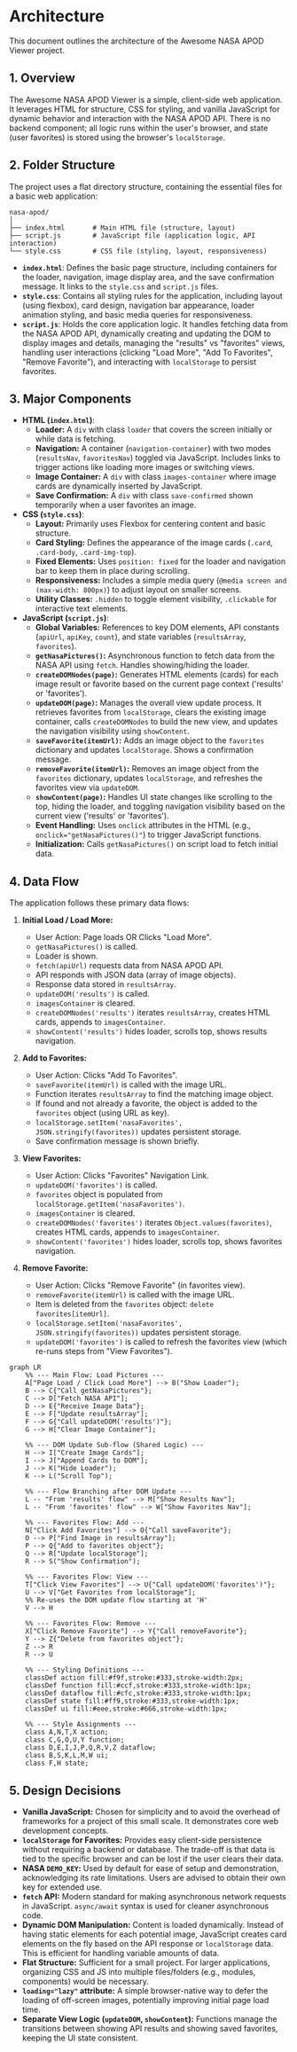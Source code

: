 # Architecture

This document outlines the architecture of the Awesome NASA APOD Viewer project.

## 1. Overview

The Awesome NASA APOD Viewer is a simple, client-side web application. It leverages HTML for structure, CSS for styling, and vanilla JavaScript for dynamic behavior and interaction with the NASA APOD API. There is no backend component; all logic runs within the user's browser, and state (user favorites) is stored using the browser's `localStorage`.

## 2. Folder Structure

The project uses a flat directory structure, containing the essential files for a basic web application:

```
nasa-apod/
│
├── index.html       # Main HTML file (structure, layout)
├── script.js        # JavaScript file (application logic, API interaction)
└── style.css        # CSS file (styling, layout, responsiveness)
```

- **`index.html`**: Defines the basic page structure, including containers for the loader, navigation, image display area, and the save confirmation message. It links to the `style.css` and `script.js` files.
- **`style.css`**: Contains all styling rules for the application, including layout (using flexbox), card design, navigation bar appearance, loader animation styling, and basic media queries for responsiveness.
- **`script.js`**: Holds the core application logic. It handles fetching data from the NASA APOD API, dynamically creating and updating the DOM to display images and details, managing the "results" vs "favorites" views, handling user interactions (clicking "Load More", "Add To Favorites", "Remove Favorite"), and interacting with `localStorage` to persist favorites.

## 3. Major Components

- **HTML (`index.html`)**:
  - **Loader:** A `div` with class `loader` that covers the screen initially or while data is fetching.
  - **Navigation:** A container (`navigation-container`) with two modes (`resultsNav`, `favoritesNav`) toggled via JavaScript. Includes links to trigger actions like loading more images or switching views.
  - **Image Container:** A `div` with class `images-container` where image cards are dynamically inserted by JavaScript.
  - **Save Confirmation:** A `div` with class `save-confirmed` shown temporarily when a user favorites an image.
- **CSS (`style.css`)**:
  - **Layout:** Primarily uses Flexbox for centering content and basic structure.
  - **Card Styling:** Defines the appearance of the image cards (`.card`, `.card-body`, `.card-img-top`).
  - **Fixed Elements:** Uses `position: fixed` for the loader and navigation bar to keep them in place during scrolling.
  - **Responsiveness:** Includes a simple media query (`@media screen and (max-width: 800px)`) to adjust layout on smaller screens.
  - **Utility Classes:** `.hidden` to toggle element visibility, `.clickable` for interactive text elements.
- **JavaScript (`script.js`)**:
  - **Global Variables:** References to key DOM elements, API constants (`apiUrl`, `apiKey`, `count`), and state variables (`resultsArray`, `favorites`).
  - **`getNasaPictures()`:** Asynchronous function to fetch data from the NASA API using `fetch`. Handles showing/hiding the loader.
  - **`createDOMNodes(page)`:** Generates HTML elements (cards) for each image result or favorite based on the current page context ('results' or 'favorites').
  - **`updateDOM(page)`:** Manages the overall view update process. It retrieves favorites from `localStorage`, clears the existing image container, calls `createDOMNodes` to build the new view, and updates the navigation visibility using `showContent`.
  - **`saveFavorite(itemUrl)`:** Adds an image object to the `favorites` dictionary and updates `localStorage`. Shows a confirmation message.
  - **`removeFavorite(itemUrl)`:** Removes an image object from the `favorites` dictionary, updates `localStorage`, and refreshes the favorites view via `updateDOM`.
  - **`showContent(page)`:** Handles UI state changes like scrolling to the top, hiding the loader, and toggling navigation visibility based on the current view ('results' or 'favorites').
  - **Event Handling:** Uses `onclick` attributes in the HTML (e.g., `onclick="getNasaPictures()"`) to trigger JavaScript functions.
  - **Initialization:** Calls `getNasaPictures()` on script load to fetch initial data.

## 4. Data Flow

The application follows these primary data flows:

1.  **Initial Load / Load More:**

    - User Action: Page loads OR Clicks "Load More".
    - `getNasaPictures()` is called.
    - Loader is shown.
    - `fetch(apiUrl)` requests data from NASA APOD API.
    - API responds with JSON data (array of image objects).
    - Response data stored in `resultsArray`.
    - `updateDOM('results')` is called.
    - `imagesContainer` is cleared.
    - `createDOMNodes('results')` iterates `resultsArray`, creates HTML cards, appends to `imagesContainer`.
    - `showContent('results')` hides loader, scrolls top, shows results navigation.

2.  **Add to Favorites:**

    - User Action: Clicks "Add To Favorites".
    - `saveFavorite(itemUrl)` is called with the image URL.
    - Function iterates `resultsArray` to find the matching image object.
    - If found and not already a favorite, the object is added to the `favorites` object (using URL as key).
    - `localStorage.setItem('nasaFavorites', JSON.stringify(favorites))` updates persistent storage.
    - Save confirmation message is shown briefly.

3.  **View Favorites:**

    - User Action: Clicks "Favorites" Navigation Link.
    - `updateDOM('favorites')` is called.
    - `favorites` object is populated from `localStorage.getItem('nasaFavorites')`.
    - `imagesContainer` is cleared.
    - `createDOMNodes('favorites')` iterates `Object.values(favorites)`, creates HTML cards, appends to `imagesContainer`.
    - `showContent('favorites')` hides loader, scrolls top, shows favorites navigation.

4.  **Remove Favorite:**
    - User Action: Clicks "Remove Favorite" (in favorites view).
    - `removeFavorite(itemUrl)` is called with the image URL.
    - Item is deleted from the `favorites` object: `delete favorites[itemUrl]`.
    - `localStorage.setItem('nasaFavorites', JSON.stringify(favorites))` updates persistent storage.
    - `updateDOM('favorites')` is called to refresh the favorites view (which re-runs steps from "View Favorites").

```mermaid
graph LR
    %% --- Main Flow: Load Pictures ---
    A["Page Load / Click Load More"] --> B("Show Loader");
    B --> C{"Call getNasaPictures"};
    C --> D["Fetch NASA API"];
    D --> E{"Receive Image Data"};
    E --> F["Update resultsArray"];
    F --> G{"Call updateDOM('results')"};
    G --> H["Clear Image Container"];

    %% --- DOM Update Sub-flow (Shared Logic) ---
    H --> I["Create Image Cards"];
    I --> J["Append Cards to DOM"];
    J --> K("Hide Loader");
    K --> L("Scroll Top");

    %% --- Flow Branching after DOM Update ---
    L -- "From 'results' flow" --> M["Show Results Nav"];
    L -- "From 'favorites' flow" --> W["Show Favorites Nav"];

    %% --- Favorites Flow: Add ---
    N["Click Add Favorites"] --> O{"Call saveFavorite"};
    O --> P["Find Image in resultsArray"];
    P --> Q{"Add to favorites object"};
    Q --> R["Update localStorage"];
    R --> S("Show Confirmation");

    %% --- Favorites Flow: View ---
    T["Click View Favorites"] --> U{"Call updateDOM('favorites')"};
    U --> V["Get Favorites from localStorage"];
    %% Re-uses the DOM update flow starting at 'H'
    V --> H

    %% --- Favorites Flow: Remove ---
    X["Click Remove Favorite"] --> Y{"Call removeFavorite"};
    Y --> Z{"Delete from favorites object"};
    Z --> R
    R --> U

    %% --- Styling Definitions ---
    classDef action fill:#f9f,stroke:#333,stroke-width:2px;
    classDef function fill:#ccf,stroke:#333,stroke-width:1px;
    classDef dataflow fill:#cfc,stroke:#333,stroke-width:1px;
    classDef state fill:#ff9,stroke:#333,stroke-width:1px;
    classDef ui fill:#eee,stroke:#666,stroke-width:1px;

    %% --- Style Assignments ---
    class A,N,T,X action;
    class C,G,O,U,Y function;
    class D,E,I,J,P,Q,R,V,Z dataflow;
    class B,S,K,L,M,W ui;
    class F,H state;
```



## 5. Design Decisions

- **Vanilla JavaScript:** Chosen for simplicity and to avoid the overhead of frameworks for a project of this small scale. It demonstrates core web development concepts.
- **`localStorage` for Favorites:** Provides easy client-side persistence without requiring a backend or database. The trade-off is that data is tied to the specific browser and can be lost if the user clears their data.
- **NASA `DEMO_KEY`:** Used by default for ease of setup and demonstration, acknowledging its rate limitations. Users are advised to obtain their own key for extended use.
- **`fetch` API:** Modern standard for making asynchronous network requests in JavaScript. `async/await` syntax is used for cleaner asynchronous code.
- **Dynamic DOM Manipulation:** Content is loaded dynamically. Instead of having static elements for each potential image, JavaScript creates card elements on the fly based on the API response or `localStorage` data. This is efficient for handling variable amounts of data.
- **Flat Structure:** Sufficient for a small project. For larger applications, organizing CSS and JS into multiple files/folders (e.g., modules, components) would be necessary.
- **`loading="lazy"` attribute:** A simple browser-native way to defer the loading of off-screen images, potentially improving initial page load time.
- **Separate View Logic (`updateDOM`, `showContent`):** Functions manage the transitions between showing API results and showing saved favorites, keeping the UI state consistent.
